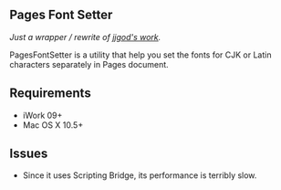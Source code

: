Pages Font Setter
-------------
*Just a wrapper / rewrite of [jjgod's work](http://blog.jjgod.org/2009/03/03/reformat-pages-with-appscript/).*

PagesFontSetter is a utility that help you set the fonts for CJK or Latin characters separately in Pages document.

Requirements
-----------
* iWork 09+
* Mac OS X 10.5+

Issues
-----------
* Since it uses Scripting Bridge, its performance is terribly slow.
